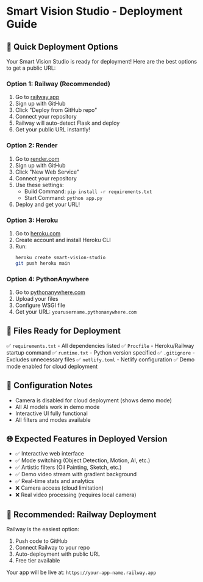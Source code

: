 # Smart Vision Studio - Deployment Guide

## 🚀 Quick Deployment Options

Your Smart Vision Studio is ready for deployment! Here are the best options to get a public URL:

### Option 1: Railway (Recommended)
1. Go to [railway.app](https://railway.app)
2. Sign up with GitHub
3. Click "Deploy from GitHub repo"
4. Connect your repository
5. Railway will auto-detect Flask and deploy
6. Get your public URL instantly!

### Option 2: Render
1. Go to [render.com](https://render.com)
2. Sign up with GitHub
3. Click "New Web Service"
4. Connect your repository
5. Use these settings:
   - Build Command: `pip install -r requirements.txt`
   - Start Command: `python app.py`
6. Deploy and get your URL!

### Option 3: Heroku
1. Go to [heroku.com](https://heroku.com)
2. Create account and install Heroku CLI
3. Run:
   ```bash
   heroku create smart-vision-studio
   git push heroku main
   ```

### Option 4: PythonAnywhere
1. Go to [pythonanywhere.com](https://pythonanywhere.com)
2. Upload your files
3. Configure WSGI file
4. Get your URL: `yourusername.pythonanywhere.com`

## 📁 Files Ready for Deployment

✅ `requirements.txt` - All dependencies listed
✅ `Procfile` - Heroku/Railway startup command
✅ `runtime.txt` - Python version specified
✅ `.gitignore` - Excludes unnecessary files
✅ `netlify.toml` - Netlify configuration
✅ Demo mode enabled for cloud deployment

## 🔧 Configuration Notes

- Camera is disabled for cloud deployment (shows demo mode)
- All AI models work in demo mode
- Interactive UI fully functional
- All filters and modes available

## 🌐 Expected Features in Deployed Version

- ✅ Interactive web interface
- ✅ Mode switching (Object Detection, Motion, AI, etc.)
- ✅ Artistic filters (Oil Painting, Sketch, etc.)
- ✅ Demo video stream with gradient background
- ✅ Real-time stats and analytics
- ❌ Camera access (cloud limitation)
- ❌ Real video processing (requires local camera)

## 🎯 Recommended: Railway Deployment

Railway is the easiest option:
1. Push code to GitHub
2. Connect Railway to your repo
3. Auto-deployment with public URL
4. Free tier available

Your app will be live at: `https://your-app-name.railway.app`
